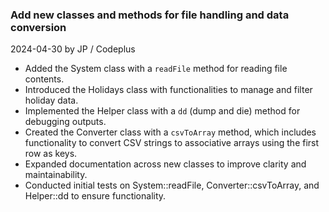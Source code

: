 

### Add new classes and methods for file handling and data conversion
2024-04-30 by JP / Codeplus 
- Added the System class with a `readFile` method for reading file contents.
- Introduced the Holidays class with functionalities to manage and filter holiday data.
- Implemented the Helper class with a `dd` (dump and die) method for debugging outputs.
- Created the Converter class with a `csvToArray` method, which includes functionality to convert CSV strings to associative arrays using the first row as keys.
- Expanded documentation across new classes to improve clarity and maintainability.
- Conducted initial tests on System::readFile, Converter::csvToArray, and Helper::dd to ensure functionality.
